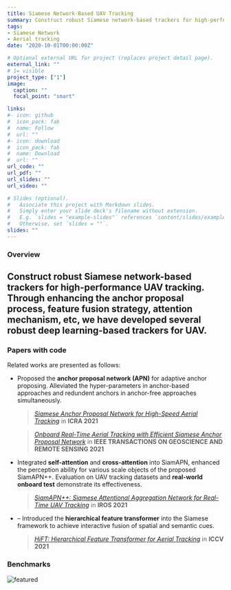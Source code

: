 ```yaml
---
title: Siamese Network-Based UAV Tracking
summary: Construct robust Siamese network-based trackers for high-performance UAV tracking.
tags:
- Siamese Network
- Aerial tracking
date: "2020-10-01T00:00:00Z"

# Optional external URL for project (replaces project detail page).
external_link: ""
# 1= visible
project_type: ["1"]
image:
  caption: ""
  focal_point: "smart"

links:
#- icon: github
#  icon_pack: fab
#  name: Follow
#  url: ""
#- icon: download
#  icon_pack: fab
#  name: Download
#  url: ""
url_code: ""
url_pdf: ""
url_slides: ""
url_video: ""

# Slides (optional).
#   Associate this project with Markdown slides.
#   Simply enter your slide deck's filename without extension.
#   E.g. `slides = "example-slides"` references `content/slides/example-slides.md`.
#   Otherwise, set `slides = ""`.
slides: ""
---
```


### Overview

Construct robust Siamese network-based trackers for high-performance UAV tracking. Through enhancing the anchor proposal process, feature fusion strategy, attention mechanism, etc, we have developed several robust deep learning-based trackers for UAV.
---

### Papers with code

Related works are presented as follows:
- Proposed the **anchor proposal network (APN)** for adaptive anchor proposing. Alleviated the hyper-parameters in anchor-based approaches and redundent anchors in anchor-free approaches simultaneously.

   > [*Siamese Anchor Proposal Network for High-Speed Aerial Tracking*](../../publication/2021_icra_siamapn/) in **ICRA 2021**
   
   > [*Onboard Real-Time Aerial Tracking with Efficient Siamese Anchor Proposal Network*](../../publication/2021_tgrs_siamapn_ext/) in **IEEE TRANSACTIONS ON GEOSCIENCE AND REMOTE SENSING 2021**

- Integrated **self-attention** and **cross-attention** into SiamAPN, enhanced the perception ability for various scale objects of the proposed SiamAPN++. Evaluation on UAV tracking datasets and **real-world onboard test** demonstrate its effectiveness.

   > [*SiamAPN++: Siamese Attentional Aggregation Network for Real-Time UAV Tracking*](../../publication/2021_iros_siamapn++/) in **IROS 2021**

- – Introduced the **hierarchical feature transformer** into the Siamese framework to achieve interactive fusion of spatial and semantic cues.
   > [*HiFT: Hierarchical Feature Transformer for Aerial Tracking*](../../publication/2021_iccv_hift/) in **ICCV 2021**

### Benchmarks

![featured](https://uamt100.netlify.app/media/UAMT_hu12b261a638b50c2d55c26a11e90c0147_2145704_1200x0_resize_q75_lanczos.jpg "[UAMT100](https://uamt100.netlify.app/)---a benchmark built for UAM tracking method evaluation which contains 100 image sequences recorded on a flying UAM platform.")

